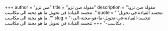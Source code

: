 +++
author = "صن تزو"
title = "مقولة صن تزو"
description = "مقولة صن تزو: تتجسد القيادة في تحويل ما هو محنة الى مكاسب ."
quote = '''تتجسد القيادة في تحويل ما هو محنة الى مكاسب .''' 
slug = "تتجسد-القيادة-في-تحويل-ما-هو-محنة-الى-مكاسب-"
+++
تتجسد القيادة في تحويل ما هو محنة الى مكاسب .
